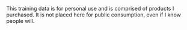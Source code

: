 This training data is for personal use and is comprised of products I purchased. It is not placed here for public consumption, even if I know people will.

